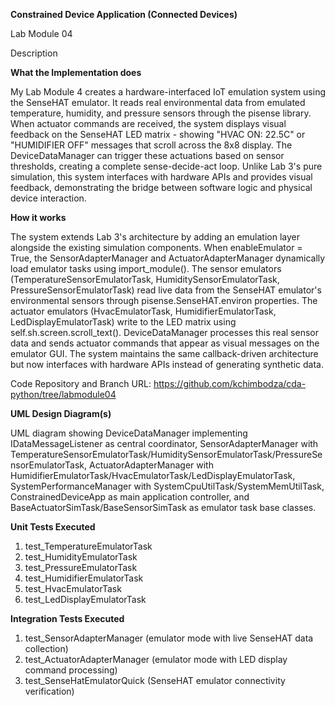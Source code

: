 **Constrained Device Application (Connected Devices)**

Lab Module 04

Description

**What the Implementation does**

My Lab Module 4 creates a hardware-interfaced IoT emulation system using the SenseHAT emulator. It reads real environmental data from emulated temperature, humidity, and pressure sensors through the pisense library. When actuator commands are received, the system displays visual feedback on the SenseHAT LED matrix - showing "HVAC ON: 22.5C" or "HUMIDIFIER OFF" messages that scroll across the 8x8 display. The DeviceDataManager can trigger these actuations based on sensor thresholds, creating a complete sense-decide-act loop. Unlike Lab 3's pure simulation, this system interfaces with hardware APIs and provides visual feedback, demonstrating the bridge between software logic and physical device interaction.

**How it works**

The system extends Lab 3's architecture by adding an emulation layer alongside the existing simulation components. When enableEmulator = True, the SensorAdapterManager and ActuatorAdapterManager dynamically load emulator tasks using import_module(). The sensor emulators (TemperatureSensorEmulatorTask, HumiditySensorEmulatorTask, PressureSensorEmulatorTask) read live data from the SenseHAT emulator's environmental sensors through pisense.SenseHAT.environ properties. The actuator emulators (HvacEmulatorTask, HumidifierEmulatorTask, LedDisplayEmulatorTask) write to the LED matrix using self.sh.screen.scroll_text(). DeviceDataManager processes this real sensor data and sends actuator commands that appear as visual messages on the emulator GUI. The system maintains the same callback-driven architecture but now interfaces with hardware APIs instead of generating synthetic data.

Code Repository and Branch
URL: https://github.com/kchimbodza/cda-python/tree/labmodule04

**UML Design Diagram(s)**

UML diagram showing DeviceDataManager implementing IDataMessageListener as central coordinator, SensorAdapterManager with TemperatureSensorEmulatorTask/HumiditySensorEmulatorTask/PressureSensorEmulatorTask, ActuatorAdapterManager with HumidifierEmulatorTask/HvacEmulatorTask/LedDisplayEmulatorTask, SystemPerformanceManager with SystemCpuUtilTask/SystemMemUtilTask, ConstrainedDeviceApp as main application controller, and BaseActuatorSimTask/BaseSensorSimTask as emulator task base classes.



**Unit Tests Executed**

1. test_TemperatureEmulatorTask
2. test_HumidityEmulatorTask
3. test_PressureEmulatorTask
4. test_HumidifierEmulatorTask
5. test_HvacEmulatorTask
6. test_LedDisplayEmulatorTask

**Integration Tests Executed**

1. test_SensorAdapterManager (emulator mode with live SenseHAT data collection)
2. test_ActuatorAdapterManager (emulator mode with LED display command processing)
3. test_SenseHatEmulatorQuick (SenseHAT emulator connectivity verification)
